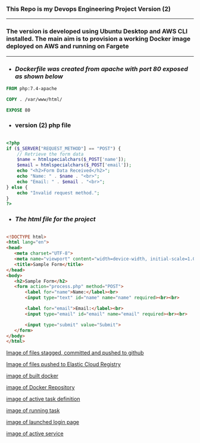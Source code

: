 ### **This Repo is my Devops Engineering Project Version (2)**
------
### The version is developed using Ubuntu Desktop and AWS CLI installed. The main aim is to provision a working Docker image deployed on AWS and running on Fargete 
  -----

- ### _Dockerfile was created from apache with port 80 exposed as shown below_

``` Dockerfile
FROM php:7.4-apache

COPY . /var/www/html/

EXPOSE 80
```


- ### version (2) php file 
``` php

<?php
if ($_SERVER["REQUEST_METHOD"] == "POST") {
    // Retrieve the form data
    $name = htmlspecialchars($_POST['name']);
    $email = htmlspecialchars($_POST['email']);
    echo "<h2>Form Data Received</h2>";
    echo "Name: " . $name . "<br>";
    echo "Email: " . $email . "<br>";
} else {
    echo "Invalid request method.";
}
?>
```
- ### _The html file for the project_
 
 ```html

 <!DOCTYPE html>
<html lang="en">
<head>
    <meta charset="UTF-8">
    <meta name="viewport" content="width=device-width, initial-scale=1.0">
    <title>Sample Form</title>
</head>
<body>
    <h2>Sample Form</h2>
    <form action="process.php" method="POST">
        <label for="name">Name:</label><br>
        <input type="text" id="name" name="name" required><br><br>

        <label for="email">Email:</label><br>
        <input type="email" id="email" name="email" required><br><br>

        <input type="submit" value="Submit">
    </form>
</body>
</html>
 ```



 [ Image of files stagged, committed and pushed to github](https://private-user-images.githubusercontent.com/157472773/346268369-2c9a114a-524d-4f78-8d6a-37b4e6daef8e.JPG?jwt=eyJhbGciOiJIUzI1NiIsInR5cCI6IkpXVCJ9.eyJpc3MiOiJnaXRodWIuY29tIiwiYXVkIjoicmF3LmdpdGh1YnVzZXJjb250ZW50LmNvbSIsImtleSI6ImtleTUiLCJleHAiOjE3MjAzNzI0NTcsIm5iZiI6MTcyMDM3MjE1NywicGF0aCI6Ii8xNTc0NzI3NzMvMzQ2MjY4MzY5LTJjOWExMTRhLTUyNGQtNGY3OC04ZDZhLTM3YjRlNmRhZWY4ZS5KUEc_WC1BbXotQWxnb3JpdGhtPUFXUzQtSE1BQy1TSEEyNTYmWC1BbXotQ3JlZGVudGlhbD1BS0lBVkNPRFlMU0E1M1BRSzRaQSUyRjIwMjQwNzA3JTJGdXMtZWFzdC0xJTJGczMlMkZhd3M0X3JlcXVlc3QmWC1BbXotRGF0ZT0yMDI0MDcwN1QxNzA5MTdaJlgtQW16LUV4cGlyZXM9MzAwJlgtQW16LVNpZ25hdHVyZT1mYzdhZmZjOTA2MWFkMDNkOGZiOGUxMWUwMWE3M2YyMGFhNTk4NjczNWRjMjVhMzdmMmJkMTE2MmNhMDFmODQ3JlgtQW16LVNpZ25lZEhlYWRlcnM9aG9zdCZhY3Rvcl9pZD0wJmtleV9pZD0wJnJlcG9faWQ9MCJ9.02PDFAyuuc6rLAeVI3rVEyeIN9uU6Z4u2B23Hz1bdAQ)

[Image of files pushed to Elastic Cloud Registry](https://private-user-images.githubusercontent.com/157472773/346268119-f9cc6da2-9ab1-4655-bcd3-9cc5c436ebda.JPG?jwt=eyJhbGciOiJIUzI1NiIsInR5cCI6IkpXVCJ9.eyJpc3MiOiJnaXRodWIuY29tIiwiYXVkIjoicmF3LmdpdGh1YnVzZXJjb250ZW50LmNvbSIsImtleSI6ImtleTUiLCJleHAiOjE3MjAzNzI0NTcsIm5iZiI6MTcyMDM3MjE1NywicGF0aCI6Ii8xNTc0NzI3NzMvMzQ2MjY4MTE5LWY5Y2M2ZGEyLTlhYjEtNDY1NS1iY2QzLTljYzVjNDM2ZWJkYS5KUEc_WC1BbXotQWxnb3JpdGhtPUFXUzQtSE1BQy1TSEEyNTYmWC1BbXotQ3JlZGVudGlhbD1BS0lBVkNPRFlMU0E1M1BRSzRaQSUyRjIwMjQwNzA3JTJGdXMtZWFzdC0xJTJGczMlMkZhd3M0X3JlcXVlc3QmWC1BbXotRGF0ZT0yMDI0MDcwN1QxNzA5MTdaJlgtQW16LUV4cGlyZXM9MzAwJlgtQW16LVNpZ25hdHVyZT1iN2RkODAyZmVhNjViMWZkNDQxYzI5ZmYzY2FkMGNjZDNlNGQ4YWNiYThiZTA0NGZmNmRkZTZlNGU3YzJkMDczJlgtQW16LVNpZ25lZEhlYWRlcnM9aG9zdCZhY3Rvcl9pZD0wJmtleV9pZD0wJnJlcG9faWQ9MCJ9.StN9jmKjmwq1q6QiW0eMmDswS9vMD8clkYM-xWtUF0k)

[image of built docker](https://private-user-images.githubusercontent.com/157472773/346267700-da5b7514-c815-404f-ac80-28d943b97a80.JPG?jwt=eyJhbGciOiJIUzI1NiIsInR5cCI6IkpXVCJ9.eyJpc3MiOiJnaXRodWIuY29tIiwiYXVkIjoicmF3LmdpdGh1YnVzZXJjb250ZW50LmNvbSIsImtleSI6ImtleTUiLCJleHAiOjE3MjAzNzMzMjAsIm5iZiI6MTcyMDM3MzAyMCwicGF0aCI6Ii8xNTc0NzI3NzMvMzQ2MjY3NzAwLWRhNWI3NTE0LWM4MTUtNDA0Zi1hYzgwLTI4ZDk0M2I5N2E4MC5KUEc_WC1BbXotQWxnb3JpdGhtPUFXUzQtSE1BQy1TSEEyNTYmWC1BbXotQ3JlZGVudGlhbD1BS0lBVkNPRFlMU0E1M1BRSzRaQSUyRjIwMjQwNzA3JTJGdXMtZWFzdC0xJTJGczMlMkZhd3M0X3JlcXVlc3QmWC1BbXotRGF0ZT0yMDI0MDcwN1QxNzIzNDBaJlgtQW16LUV4cGlyZXM9MzAwJlgtQW16LVNpZ25hdHVyZT01MDA1ZjlkMjI1MzkyNmNlMDA0NTJiZmViZmNlOTY4MjhkODcxYmQ5ZDVlYzg0MmIwZjAwNjAyNDAxZjE2Y2QxJlgtQW16LVNpZ25lZEhlYWRlcnM9aG9zdCZhY3Rvcl9pZD0wJmtleV9pZD0wJnJlcG9faWQ9MCJ9.fdPDrWSd3lsTL0aUaRT545GCK5M0sxVA7fV34EG8CzM)

[image of Docker Repository](https://private-user-images.githubusercontent.com/157472773/346267661-77f45c17-0920-4cc0-af08-0152b234405b.JPG?jwt=eyJhbGciOiJIUzI1NiIsInR5cCI6IkpXVCJ9.eyJpc3MiOiJnaXRodWIuY29tIiwiYXVkIjoicmF3LmdpdGh1YnVzZXJjb250ZW50LmNvbSIsImtleSI6ImtleTUiLCJleHAiOjE3MjAzNzMzMjAsIm5iZiI6MTcyMDM3MzAyMCwicGF0aCI6Ii8xNTc0NzI3NzMvMzQ2MjY3NjYxLTc3ZjQ1YzE3LTA5MjAtNGNjMC1hZjA4LTAxNTJiMjM0NDA1Yi5KUEc_WC1BbXotQWxnb3JpdGhtPUFXUzQtSE1BQy1TSEEyNTYmWC1BbXotQ3JlZGVudGlhbD1BS0lBVkNPRFlMU0E1M1BRSzRaQSUyRjIwMjQwNzA3JTJGdXMtZWFzdC0xJTJGczMlMkZhd3M0X3JlcXVlc3QmWC1BbXotRGF0ZT0yMDI0MDcwN1QxNzIzNDBaJlgtQW16LUV4cGlyZXM9MzAwJlgtQW16LVNpZ25hdHVyZT04ZThlMzcwZjBkNzExYTA4MmY4N2I1NmU2OWExNjlkNzQzZjQyYmEyODJlMzdlZjUxMTYwZjAxY2M5MTA5YjVjJlgtQW16LVNpZ25lZEhlYWRlcnM9aG9zdCZhY3Rvcl9pZD0wJmtleV9pZD0wJnJlcG9faWQ9MCJ9.D55ojd-OSN-no7w9p7dwXHb-d6cBOT2SJ-ctTyi9AuY)

[image of active task definition](https://private-user-images.githubusercontent.com/157472773/346267438-4b3efc73-3918-42ef-9f83-9fb81c376fe2.JPG?jwt=eyJhbGciOiJIUzI1NiIsInR5cCI6IkpXVCJ9.eyJpc3MiOiJnaXRodWIuY29tIiwiYXVkIjoicmF3LmdpdGh1YnVzZXJjb250ZW50LmNvbSIsImtleSI6ImtleTUiLCJleHAiOjE3MjAzNzMzMjAsIm5iZiI6MTcyMDM3MzAyMCwicGF0aCI6Ii8xNTc0NzI3NzMvMzQ2MjY3NDM4LTRiM2VmYzczLTM5MTgtNDJlZi05ZjgzLTlmYjgxYzM3NmZlMi5KUEc_WC1BbXotQWxnb3JpdGhtPUFXUzQtSE1BQy1TSEEyNTYmWC1BbXotQ3JlZGVudGlhbD1BS0lBVkNPRFlMU0E1M1BRSzRaQSUyRjIwMjQwNzA3JTJGdXMtZWFzdC0xJTJGczMlMkZhd3M0X3JlcXVlc3QmWC1BbXotRGF0ZT0yMDI0MDcwN1QxNzIzNDBaJlgtQW16LUV4cGlyZXM9MzAwJlgtQW16LVNpZ25hdHVyZT03ODVmNTE4MWRjN2E2MDU2NjlkZDc2NTNmNDBiMThhNDBhM2FjYjU1ZGE3MDAzNWE5ODczZGM3ZmJmOGY2ZjkxJlgtQW16LVNpZ25lZEhlYWRlcnM9aG9zdCZhY3Rvcl9pZD0wJmtleV9pZD0wJnJlcG9faWQ9MCJ9.PbhBe9YzG2GFsWaolKBcSzkU46f9nAxLMOIQVDXMlMU)

[image of running task](https://private-user-images.githubusercontent.com/157472773/346266551-2e44a5e0-3d78-4a72-8e0b-954fb745a894.png?jwt=eyJhbGciOiJIUzI1NiIsInR5cCI6IkpXVCJ9.eyJpc3MiOiJnaXRodWIuY29tIiwiYXVkIjoicmF3LmdpdGh1YnVzZXJjb250ZW50LmNvbSIsImtleSI6ImtleTUiLCJleHAiOjE3MjAzNzMzMjAsIm5iZiI6MTcyMDM3MzAyMCwicGF0aCI6Ii8xNTc0NzI3NzMvMzQ2MjY2NTUxLTJlNDRhNWUwLTNkNzgtNGE3Mi04ZTBiLTk1NGZiNzQ1YTg5NC5wbmc_WC1BbXotQWxnb3JpdGhtPUFXUzQtSE1BQy1TSEEyNTYmWC1BbXotQ3JlZGVudGlhbD1BS0lBVkNPRFlMU0E1M1BRSzRaQSUyRjIwMjQwNzA3JTJGdXMtZWFzdC0xJTJGczMlMkZhd3M0X3JlcXVlc3QmWC1BbXotRGF0ZT0yMDI0MDcwN1QxNzIzNDBaJlgtQW16LUV4cGlyZXM9MzAwJlgtQW16LVNpZ25hdHVyZT1iZTI5MmMxOTQ1YzA2ZmVhM2ZmNzdjMjMwZmFiYjRkYjdmZjUwOWFjZjkwM2Q2ZTJhOGM2NmNkZTliYjJiM2YyJlgtQW16LVNpZ25lZEhlYWRlcnM9aG9zdCZhY3Rvcl9pZD0wJmtleV9pZD0wJnJlcG9faWQ9MCJ9.BCLZvJN3rz__AXuuzSTSUEQbeVakhlKXwGZGXVWhYEE)

[image of launched login page ](https://private-user-images.githubusercontent.com/157472773/346267561-a413b076-0232-4d74-abea-91c16e544eb6.JPG?jwt=eyJhbGciOiJIUzI1NiIsInR5cCI6IkpXVCJ9.eyJpc3MiOiJnaXRodWIuY29tIiwiYXVkIjoicmF3LmdpdGh1YnVzZXJjb250ZW50LmNvbSIsImtleSI6ImtleTUiLCJleHAiOjE3MjAzNzM2NDAsIm5iZiI6MTcyMDM3MzM0MCwicGF0aCI6Ii8xNTc0NzI3NzMvMzQ2MjY3NTYxLWE0MTNiMDc2LTAyMzItNGQ3NC1hYmVhLTkxYzE2ZTU0NGViNi5KUEc_WC1BbXotQWxnb3JpdGhtPUFXUzQtSE1BQy1TSEEyNTYmWC1BbXotQ3JlZGVudGlhbD1BS0lBVkNPRFlMU0E1M1BRSzRaQSUyRjIwMjQwNzA3JTJGdXMtZWFzdC0xJTJGczMlMkZhd3M0X3JlcXVlc3QmWC1BbXotRGF0ZT0yMDI0MDcwN1QxNzI5MDBaJlgtQW16LUV4cGlyZXM9MzAwJlgtQW16LVNpZ25hdHVyZT04OGYzMzUzMmU0OWRhMzg5ZTg4YTIyYWFiODdjOWU2NjI1YWFjZDUzOGRjZTA0OGU0MzBiZTRlZmU0YmUzNzZkJlgtQW16LVNpZ25lZEhlYWRlcnM9aG9zdCZhY3Rvcl9pZD0wJmtleV9pZD0wJnJlcG9faWQ9MCJ9.Bu50uoncWVCrU0r5Qz7rG_lSATsI5piNKgBZgTDBFms)

[image of active service](https://private-user-images.githubusercontent.com/157472773/346353192-0529a3c7-2572-4e6c-925c-2425ed08f27b.JPG?jwt=eyJhbGciOiJIUzI1NiIsInR5cCI6IkpXVCJ9.eyJpc3MiOiJnaXRodWIuY29tIiwiYXVkIjoicmF3LmdpdGh1YnVzZXJjb250ZW50LmNvbSIsImtleSI6ImtleTUiLCJleHAiOjE3MjAzNzQxMDksIm5iZiI6MTcyMDM3MzgwOSwicGF0aCI6Ii8xNTc0NzI3NzMvMzQ2MzUzMTkyLTA1MjlhM2M3LTI1NzItNGU2Yy05MjVjLTI0MjVlZDA4ZjI3Yi5KUEc_WC1BbXotQWxnb3JpdGhtPUFXUzQtSE1BQy1TSEEyNTYmWC1BbXotQ3JlZGVudGlhbD1BS0lBVkNPRFlMU0E1M1BRSzRaQSUyRjIwMjQwNzA3JTJGdXMtZWFzdC0xJTJGczMlMkZhd3M0X3JlcXVlc3QmWC1BbXotRGF0ZT0yMDI0MDcwN1QxNzM2NDlaJlgtQW16LUV4cGlyZXM9MzAwJlgtQW16LVNpZ25hdHVyZT02Mzg2MjJlMGJjZTFlMmZhOGRiNWEzN2ZjYzRiNjAyNTk4NGE4OTM0NjlhNDM4OTM5MTJlMGFjNWIyM2VhYzBiJlgtQW16LVNpZ25lZEhlYWRlcnM9aG9zdCZhY3Rvcl9pZD0wJmtleV9pZD0wJnJlcG9faWQ9MCJ9.2KRmJZgeWzEW5Dy-gKSnQ6X2DPVzfvpOVgChRo6H_ro)


